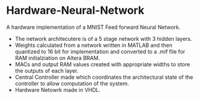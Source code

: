 # Hardware-Neural-Network
A hardware implementation of a MNIST Feed forward Neural Network.
- The network architecutere is of a 5 stage network with 3 hidden layers.
- Weights calculated from a network written in MATLAB and then quantized to 16 bit for implementation
  and converted to a .mif file for RAM initialziation on Altera BRAM.
- MACs and output RAM values created with appropriate widths to store the outputs of each layer.
- Central Controller made which coordinates the architectural state of the controller to allow computation of the system.
- Hardware Netowrk made in VHDL.
